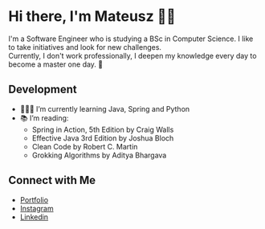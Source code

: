 # Hi there, I'm Mateusz 👋🏻
I'm a Software Engineer who is studying a BSc in Computer Science. I like to take initiatives and look for new challenges. </br>
Currently, I don't work professionally, I deepen my knowledge every day to become a master one day. 🚀

## Development
- 👨🏻‍💻 I’m currently learning Java, Spring and Python
- 📚 I’m reading:
  * Spring in Action, 5th Edition by Craig Walls
  * Effective Java 3rd Edition by Joshua Bloch
  * Clean Code by Robert C. Martin
  * Grokking Algorithms by Aditya Bhargava

## Connect with Me
- [Portfolio](https://agiklo.github.io/mMilewczyk/) <br/>
- [Instagram](https://www.instagram.com/mvteusz.m) <br/>
- [Linkedin](https://www.linkedin.com/in/mateusz-milewczyk/) <br/>
